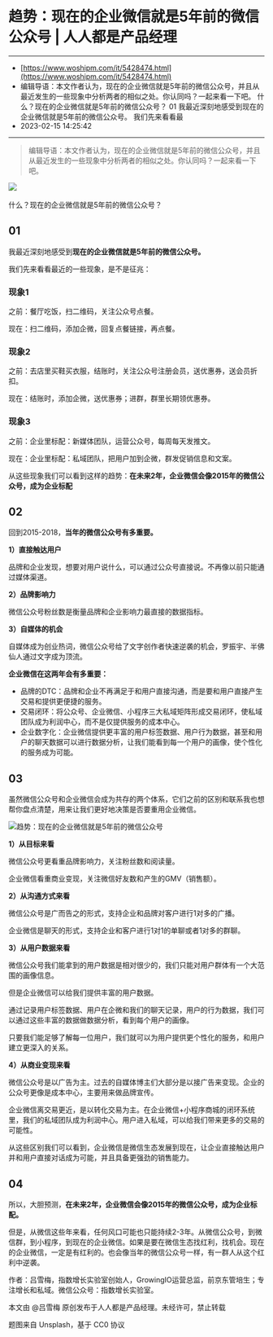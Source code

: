 # 趋势：现在的企业微信就是5年前的微信公众号 | 人人都是产品经理

---

* [https://www.woshipm.com/it/5428474.html](https://www.woshipm.com/it/5428474.html)
* 编辑导语：本文作者认为，现在的企业微信就是5年前的微信公众号，并且从最近发生的一些现象中分析两者的相似之处。你认同吗？一起来看一下吧。 什么？现在的企业微信就是5年前的微信公众号？ 01 我最近深刻地感受到现在的企业微信就是5年前的微信公众号。 我们先来看看最
* 2023-02-15 14:25:42

---

> 编辑导语：本文作者认为，现在的企业微信就是5年前的微信公众号，并且从最近发生的一些现象中分析两者的相似之处。你认同吗？一起来看一下吧。

​![](DSWvFGx1S1Ah9M9hQqh9-20230215142542-oo5fsal.jpg)​

什么？现在的企业微信就是5年前的微信公众号？

## **01**

我最近深刻地感受到**现在的企业微信就是5年前的微信公众号。**

我们先来看看最近的一些现象，是不是征兆：

### 现象1

之前：餐厅吃饭，扫二维码，关注公众号点餐。

现在：扫二维码，添加企微，回复点餐链接，再点餐。

### 现象2

之前：去店里买鞋买衣服，结账时，关注公众号注册会员，送优惠券，送会员折扣。

现在：结账时，添加企微，送优惠券；进群，群里长期领优惠券。

### 现象3

之前：企业里标配：新媒体团队，运营公众号，每周每天发推文。

现在：企业里标配：私域团队，把用户加到企微，群发促销信息和文案。

从这些现象我们可以看到这样的趋势：**在未来2年，企业微信会像2015年的微信公众号，成为企业标配**

## **02**

回到2015-2018，**当年的微信公众号有多重要。**

**1）直接触达用户**

品牌和企业发现，想要对用户说什么，可以通过公众号直接说。不再像以前只能通过媒体渠道。

**2）品牌影响力**

微信公众号粉丝数是衡量品牌和企业影响力最直接的数据指标。

**3）自媒体的机会**

自媒体成为创业热词，微信公众号给了文字创作者快速逆袭的机会，罗振宇、半佛仙人通过文字成为顶流。

**企业微信在这两年会有多重要：**

* 品牌的DTC：品牌和企业不再满足于和用户直接沟通，而是要和用户直接产生交易和提供更便捷的服务。
* 交易闭环：将公众号、企业微信、小程序三大私域矩阵形成交易闭环，使私域团队成为利润中心，而不是仅提供服务的成本中心。
* 企业数字化：企业微信提供更丰富的用户标签数据、用户行为数据，甚至和用户的聊天数据可以进行数据分析，让我们能看到每一个用户的画像，使个性化的服务成为可能。

## **03**

虽然微信公众号和企业微信会成为共存的两个体系，它们之前的区别和联系我也想帮你盘点清楚，用来让我们更好地决策是否要重用企业微信。

​![趋势：现在的企业微信就是5年前的微信公众号](01FiG2esszyUzZGPfFHF-20230215142542-lduw35x.jpeg "趋势：现在的企业微信就是5年前的微信公众号")​

**1）从目标来看**

微信公众号更看重品牌影响力，关注粉丝数和阅读量。

企业微信看重商业变现，关注微信好友数和产生的GMV（销售额）。

**2）从沟通方式来看**

微信公众号是广而告之的形式，支持企业和品牌对客户进行1对多的广播。

企业微信是聊天的形式，支持企业和客户进行1对1的单聊或者1对多的群聊。

**3）从用户数据来看**

微信公众号我们能拿到的用户数据是相对很少的，我们只能对用户群体有一个大范围的画像信息。

但是企业微信可以给我们提供丰富的用户数据。

通过记录用户标签数据、用户在企微和我们的聊天记录，用户的行为数据，我们可以通过这些丰富的数据做数据分析，看到每个用户的画像。

只要我们能足够了解每一位用户，我们就可以为用户提供更个性化的服务，和用户建立更深入的关系。

**4）从商业变现来看**

微信公众号是以广告为主。过去的自媒体博主们大部分是以接广告来变现。企业的公众号更像是成本中心，主要用来做品牌宣传。

企业微信离交易更近，是以转化交易为主。在企业微信+小程序商城的闭环系统里，我们的私域团队成为利润中心。用户进入私域，可以给我们带来更多的交易的可能性。

从这些区别我们可以看到，企业微信是微信生态发展到现在，让企业直接触达用户并和用户直接对话成为可能，并且具备更强劲的销售能力。

## **04**

所以，大胆预测，**在未来2年，企业微信会像2015年的微信公众号，成为企业标配。**

但是，从微信这些年来看，任何风口可能也只能持续2-3年。从微信公众号，到微信群，到小程序，到现在的企业微信。如果是要在微信生态找红利，找机会。现在的企业微信，一定是有红利的。也会像当年的微信公众号一样，有一群人从这个红利中逆袭。

作者：吕雪梅，指数增长实验室创始人，GrowingIO运营总监，前京东管培生；专注增长和私域。微信公众号：指数增长实验室。

本文由 @吕雪梅 原创发布于人人都是产品经理。未经许可，禁止转载

题图来自 Unsplash，基于 CC0 协议
